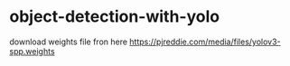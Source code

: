 # object-detection-with-yolo
download weights file fron here
https://pjreddie.com/media/files/yolov3-spp.weights
